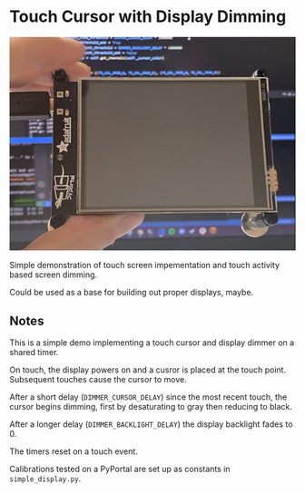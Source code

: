 # Touch Cursor with Display Dimming

<img src=".\pyportal-touch.gif">

Simple demonstration of touch screen impementation and touch activity based screen dimming.

Could be used as a base for building out proper displays, maybe.

## Notes

This is a simple demo implementing a touch cursor and display dimmer on a shared timer.

On touch, the display powers on and a cusror is placed at the touch point. Subsequent touches cause the cursor to move.

After a short delay (`DIMMER_CURSOR_DELAY`) since the most recent touch, the cursor begins dimming, first by desaturating to gray then reducing to black.

After a longer delay (`DIMMER_BACKLIGHT_DELAY`) the display backlight fades to 0.

The timers reset on a touch event.

Calibrations tested on a PyPortal are set up as constants in `simple_display.py`.